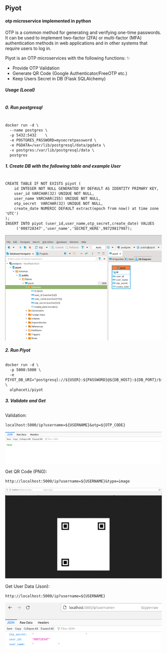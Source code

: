 ## Piyot
#### otp microservice implemented in python
####
OTP is a common method for generating and verifying one-time passwords. It can be used to implement two-factor (2FA) or multi-factor (MFA) authentication methods in web applications and in other systems that require users to log in.

Piyot is an OTP microservices with the following functions: ✨
* Provide OTP Validation
* Generate QR Code (Google Authenticator/FreeOTP etc.)
* Keep Users Secret in  DB (Flask SQLAlchemy)

##### Usage (Local)
# 
##### 0. Run postgresql
# 
```
docker run -d \
  --name postgres \
  -p 5432:5432    \
  -e POSTGRES_PASSWORD=mysecretpassword \
  -e PGDATA=/var/lib/postgresql/data/pgdata \
  -v postgres:/var/lib/postgresql/data \
  postgres
```

##### 1. Create DB with the following table and example User
# 
```
CREATE TABLE IF NOT EXISTS piyot (
    id INTEGER NOT NULL GENERATED BY DEFAULT AS IDENTITY PRIMARY KEY,
    user_id VARCHAR(32) UNIQUE NOT NULL,
    user_name VARCHAR(255) UNIQUE NOT NULL,
    otp_secret  VARCHAR(32) UNIQUE NOT NULL,
    create_date NUMERIC DEFAULT extract(epoch from now() at time zone 'UTC')
);
INSERT INTO piyot (user_id,user_name,otp_secret,create_date) VALUES 
	 ('008728347','user_name','SECRET_HERE',98729817987);
```
<p><img src="./img/table.png" title="table"></a>

##### 2. Run Piyot
##

```
docker run -d \
  -p 5000:5000 \
  -e PIYOT_DB_URI="postgresql://${USER}:${PASSWORD}@${DB_HOST}:${DB_PORT}/${DB_NAME}" \
  alphaceti/piyot
```

##### 3. Validate and Get
##

Validation:
```
localhost:5000/ip?username=${USERNAME}&otp=${OTP_CODE}
```

<p><img src="./img/validate.png" title="validate"></a>

Get QR Code (PNG):
```
http://localhost:5000/ip?username=${USERNAME}&type=image
```

<p><img src="./img/qr.png" title="qr"></a>

Get User Data (Json):
```
http://localhost:5000/ip?username=${USERNAME}
```

<p><img src="./img/user.png" title="user"></a>
